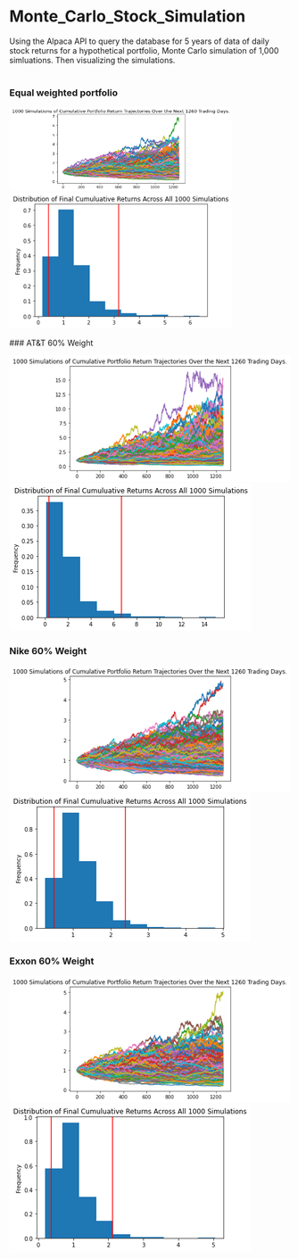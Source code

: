 # Monte_Carlo_Stock_Simulation
Using the Alpaca API  to query the database for 5 years of data of daily stock returns for a hypothetical portfolio, Monte Carlo simulation of 1,000 simluations. Then visualizing the simulations.
<br>
<br>

### Equal weighted portfolio
<!-- <div class="row">
  <div class="column">
    <img src="Images/MC_fiveyear_sim_plot.png" alt="Snow" style="width:100%">
  </div>
  <div class="column">
    <img src="Images/MC_fiveyear_dist_plot.png" alt="Forest" style="width:100%">
  </div>
</div> -->
<!-- ![](Images/MC_fiveyear_sim_plot.png) | ![](Images/MC_fiveyear_dist_plot.png) -->
<p float="left">
  <img src="Images/MC_fiveyear_sim_plot.png" height= 150 width="400" />
  <img src="Images/MC_fiveyear_dist_plot.png" width="400" /> 
</p>
### AT&T 60% Weight

![](Images/MC_att_fiveyear_sim_plot.png)
![](Images/MC_att_fiveyear_dist_plot.png)

### Nike 60% Weight

![](Images/MC_nike_fiveyear_sim_plot.png)
![](Images/MC_nike_fiveyear_dist_plot.png)

### Exxon 60% Weight
![](Images/MC_exxon_fiveyear_sim_plot.png)
![](Images/MC_exxon_fiveyear_dist_plot.png)

